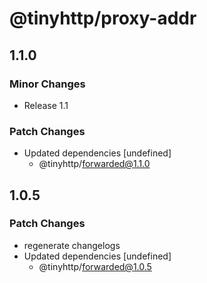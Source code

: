 # @tinyhttp/proxy-addr

## 1.1.0

### Minor Changes

- Release 1.1

### Patch Changes

- Updated dependencies [undefined]
  - @tinyhttp/forwarded@1.1.0

## 1.0.5

### Patch Changes

- regenerate changelogs
- Updated dependencies [undefined]
  - @tinyhttp/forwarded@1.0.5
